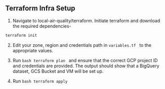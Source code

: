 ## Terraform Infra Setup

1. Navigate to local-air-quality/terraform. Initiate terraform and download the required dependencies-

  ```bash
  terraform init
  ```
2. Edit your zone, region and credentials path in ```variables.tf ``` to the appropriate values.

3. Run ```bash terraform plan ``` and ensure that the correct GCP project ID and credentials are provided. The output should show that a BigQuery dataset, GCS Bucket and VM will be set up.

4. Run ```bash terraform apply ```
